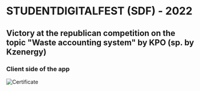 # STUDENTDIGITALFEST (SDF) - 2022

## Victory at the republican competition on the topic "Waste accounting system" by KPO (sp. by Kzenergy)

### Client side of the app

![Certificate](https://www.kazenergy.com/upload/medialibrary/236/2366ad3aa7a4e4eb57c31944b769f0de.jpg)
